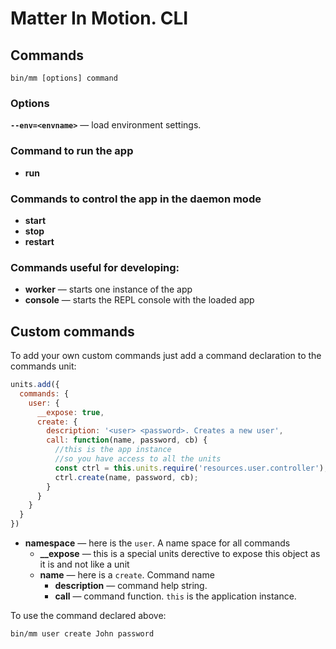 # Matter In Motion. CLI

## Commands
`bin/mm [options] command`

### Options
**`--env=<envname>`** — load environment settings.

### Command to run the app
* __run__

### Commands to control the app in the daemon mode
* __start__
* __stop__
* __restart__

### Commands useful for developing:
* __worker__ — starts one instance of the app
* __console__ — starts the REPL console with the loaded app

## Custom commands

To add your own custom commands just add a command declaration to the commands unit:

```js
units.add({
  commands: {
    user: {
      __expose: true,
      create: {
        description: '<user> <password>. Creates a new user',
        call: function(name, password, cb) {
          //this is the app instance
          //so you have access to all the units
          const ctrl = this.units.require('resources.user.controller');
          ctrl.create(name, password, cb);
        }
      }
    }
  }
})
```

* **namespace** — here is the `user`. A name space for all commands
  - **__expose** — this is a special units derective to expose this object as it is and not like a unit
  - **name** — here is a `create`. Command name
    + **description** — command help string.
    + **call** — command function. `this` is the application instance.

To use the command declared above:

`bin/mm user create John password`
